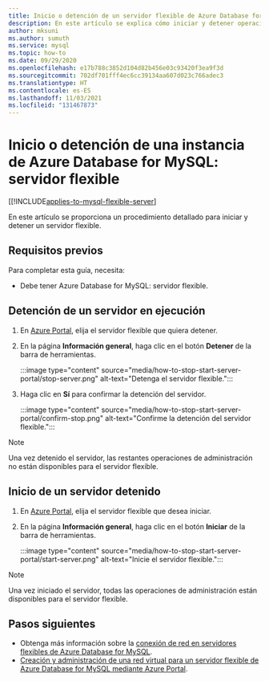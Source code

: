 ```yaml
---
title: Inicio o detención de un servidor flexible de Azure Database for MySQL mediante Azure Portal
description: En este artículo se explica cómo iniciar y detener operaciones en Azure Database for MySQL mediante Azure Portal.
author: mksuni
ms.author: sumuth
ms.service: mysql
ms.topic: how-to
ms.date: 09/29/2020
ms.openlocfilehash: e17b788c3852d104d82b456e03c93420f3ea9f3d
ms.sourcegitcommit: 702df701fff4ec6cc39134aa607d023c766adec3
ms.translationtype: HT
ms.contentlocale: es-ES
ms.lasthandoff: 11/03/2021
ms.locfileid: "131467873"
---
```

# <a name="stopstart-an-azure-database-for-mysql---flexible-server"></a>Inicio o detención de una instancia de Azure Database for MySQL: servidor flexible

[[!INCLUDE[applies-to-mysql-flexible-server](../includes/applies-to-mysql-flexible-server.md)]

En este artículo se proporciona un procedimiento detallado para iniciar y detener un servidor flexible.

## <a name="prerequisites"></a>Requisitos previos

Para completar esta guía, necesita:

-   Debe tener Azure Database for MySQL: servidor flexible.

## <a name="stop-a-running-server"></a>Detención de un servidor en ejecución

1.  En [Azure Portal](https://portal.azure.com/), elija el servidor flexible que quiera detener.

2.  En la página **Información general**, haga clic en el botón **Detener** de la barra de herramientas.

    :::image type="content" source="media/how-to-stop-start-server-portal/stop-server.png" alt-text="Detenga el servidor flexible.":::

3.  Haga clic en **Sí** para confirmar la detención del servidor.

    :::image type="content" source="media/how-to-stop-start-server-portal/confirm-stop.png" alt-text="Confirme la detención del servidor flexible.":::

> [!NOTE]
> Una vez detenido el servidor, las restantes operaciones de administración no están disponibles para el servidor flexible.

## <a name="start-a-stopped-server"></a>Inicio de un servidor detenido

1.  En [Azure Portal](https://portal.azure.com/), elija el servidor flexible que desea iniciar.

2.  En la página **Información general**, haga clic en el botón **Iniciar** de la barra de herramientas.

    :::image type="content" source="media/how-to-stop-start-server-portal/start-server.png" alt-text="Inicie el servidor flexible.":::

> [!NOTE]
> Una vez iniciado el servidor, todas las operaciones de administración están disponibles para el servidor flexible.

## <a name="next-steps"></a>Pasos siguientes
- Obtenga más información sobre la [conexión de red en servidores flexibles de Azure Database for MySQL](./concepts-networking.md).
- [Creación y administración de una red virtual para un servidor flexible de Azure Database for MySQL mediante Azure Portal](./how-to-manage-virtual-network-portal.md).


